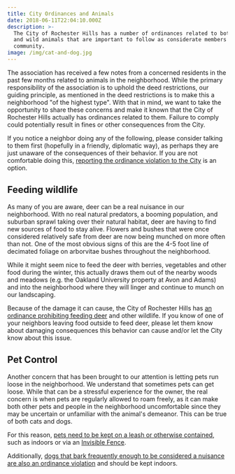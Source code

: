 ```yaml
---
title: City Ordinances and Animals
date: 2018-06-11T22:04:10.000Z
description: >-
  The City of Rochester Hills has a number of ordinances related to both pets
  and wild animals that are important to follow as considerate members of the
  community.
image: /img/cat-and-dog.jpg
---
```

The association has received a few notes from a concerned residents in the past few months related to animals in the neighborhood. While the primary responsibility of the association is to uphold the deed restrictions, our guiding principle, as mentioned in the deed restrictions is to make this a neighborhood "of the highest type". With that in mind, we want to take the opportunity to share these concerns and make it known that the City of Rochester Hills actually has ordinances related to them. Failure to comply could potentially result in fines or other consequences from the City.

If you notice a neighbor doing any of the following, please consider talking to them first (hopefully in a friendly, diplomatic way), as perhaps they are just unaware of the consequences of their behavior. If you are not comfortable doing this, [reporting the ordinance violation to the City](http://www.rochesterhills.org/index.aspx?NID=461) is an option.

## Feeding wildlife

As many of you are aware, deer can be a real nuisance in our neighborhood. With no real natural predators, a booming population, and suburban sprawl taking over their natural habitat, deer are having to find new sources of food to stay alive. Flowers and bushes that were once considered relatively safe from deer are now being munched on more often than not. One of the most obvious signs of this are the 4-5 foot line of decimated foliage on arborvitae bushes throughout the neighborhood.

While it might seem nice to feed the deer with berries, vegetables and other food during the winter, this actually draws them out of the nearby woods and meadows (e.g. the Oakland University property at Avon and Adams) and into the neighborhood where they will linger and continue to munch on our landscaping.

Because of the damage it can cause, the City of Rochester Hills has [an ordinance prohibiting feeding deer](https://library.municode.com/mi/rochester_hills/codes/code_of_ordinances?nodeId=SPAGEOR_CH14AN_ARTIIIDEMA_S14-91DEFEPR) and other wildlife. If you know of one of your neighbors leaving food outside to feed deer, please let them know about damaging consequences this behavior can cause and/or let the City know about this issue.

## Pet Control

Another concern that has been brought to our attention is letting pets run loose in the neighborhood. We understand that sometimes pets can get loose. While that can be a stressful experience for the owner, the real concern is when pets are regularly allowed to roam freely, as it can make both other pets and people in the neighborhood uncomfortable since they may be uncertain or unfamiliar with the animal's demeanor. This can be true of both cats and dogs.

For this reason, [pets need to be kept on a leash or otherwise contained](https://library.municode.com/mi/rochester_hills/codes/code_of_ordinances?nodeId=SPAGEOR_CH14AN_ARTIINGE_S14-9RULA), such as indoors or via an [Invisible Fence](https://www.invisiblefence.com).

Additionally, [dogs that bark frequently enough to be considered a nuisance are also an ordinance violation](https://library.municode.com/mi/rochester_hills/codes/code_of_ordinances?nodeId=SPAGEOR_CH14AN_ARTIIDO_DIV1GE_S14-42DIPE) and should be kept indoors.
